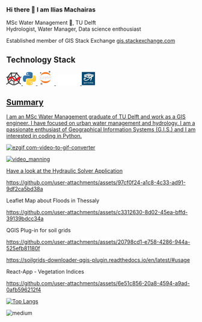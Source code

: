 ### Hi there 👋 I am Ilias Machairas
MSc Water Management 🌊, TU Delft <br/>
Hydrologist, Water Manager, Data science enthousiast

Established member of GIS Stack Exchange [gis.stackexchange.com](https://gis.stackexchange.com/users/76982/ilias-machairas)

## Technology Stack

<a href="https://www.spyder-ide.org/" target="_blank"> <img alt ='Spyder'  src='Images\spyder_crop.png' width=40>
<a href="https://www.python.org/ " target="_blank"> <img alt ='Python'  src='Images\Python.png' width=35>
<a href="https://jupyter.org/ " target="_blank"> <img alt ='Jupyter Notebook'  src='Images\jupyter_notebook_V3_white.png' width=45>
<a href="https://www.latex-project.org/" target="_blank"> <img alt ='LaTeX'  src='Images\Latex_white.png' width=65>
<a href="https://www.sphinx-doc.org/en/master/" target="_blank"> <img alt ='Sphinx'  src='Images\sphnix_v2.jpeg' width=35>
 
## Summary
 
I am an MSc Water Management graduate of TU Delft and work as a GIS engineer. I have focused on urban water management and hydrology. I am a passionate enthusiast of Geographical Information Systems (G.I.S.) and I am interested in coding in Python. 

<!--
[![Anurag's GitHub stats](https://github-readme-stats.vercel.app/api?username=iliasmachairas&show_icons=true&theme=dark)](https://github.com/anuraghazra/github-readme-stats)
-->

![ezgif com-video-to-gif-converter](https://github.com/user-attachments/assets/081ac388-7045-4fb0-9a68-81c0721d758a)






<!--
**iliasmachairas/iliasmachairas** is a ✨ _special_ ✨ repository because its `README.md` (this file) appears on your GitHub profile.

Here are some ideas to get you started:

- 🔭 I’m currently working on ...
- 🌱 I’m currently learning ...
- 👯 I’m looking to collaborate on ...
- 🤔 I’m looking for help with ...
- 💬 Ask me about ...
- 📫 How to reach me: ...
- 😄 Pronouns: ...
- ⚡ Fun fact: ...
-->


![video_manning](https://github.com/user-attachments/assets/88bca924-d17f-4b47-bde9-edfed5c7040c)

[Have a look at the Hydraulic Solver Application](https://hydraulics-solver-manning.streamlit.app/)


https://github.com/user-attachments/assets/97cf0f24-a1c8-4c33-ad91-9df2ca5bd38a

Leaflet Map about Floods in Thessaly 

https://github.com/user-attachments/assets/c3312630-8d02-45ea-bffd-39139bdcc34a

QGIS Plug-in for soil grids 

https://github.com/user-attachments/assets/20798cd1-e758-4286-944a-525efb81180f

https://soilgrids-downloader-qgis-plugin.readthedocs.io/en/latest/#usage

React-App - Vegetation Indices

https://github.com/user-attachments/assets/6e51c856-20a8-4594-a9ad-0afb596212f4


[![Top Langs](https://github-readme-stats.vercel.app/api/top-langs/?username=iliasmachairas&layout=compact)](https://github.com/anuraghazra/github-readme-stats)

<a href="https://www.linkedin.com/in/iliasmachairas/">
  <img align="left" alt="medium" src="https://img.shields.io/badge/LinkedIn-0077B5?style=for-the-badge&logo=linkedin&logoColor=white" />
